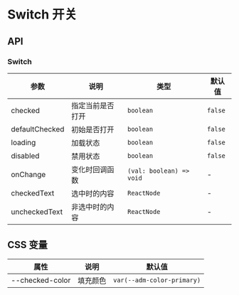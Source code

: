 # Switch 开关

<code src="./demos/index.tsx"></code>

## API

### Switch

| 参数           | 说明             | 类型                     | 默认值  |
| -------------- | ---------------- | ------------------------ | ------- |
| checked        | 指定当前是否打开 | `boolean`                | `false` |
| defaultChecked | 初始是否打开     | `boolean`                | `false` |
| loading        | 加载状态         | `boolean`                | `false` |
| disabled       | 禁用状态         | `boolean`                | `false` |
| onChange       | 变化时回调函数   | `(val: boolean) => void` | -       |
| checkedText    | 选中时的内容     | `ReactNode`              | -       |
| uncheckedText  | 非选中时的内容   | `ReactNode`              | -       |

## CSS 变量

| 属性            | 说明     | 默认值                     |
| --------------- | -------- | -------------------------- |
| --checked-color | 填充颜色 | `var(--adm-color-primary)` |
